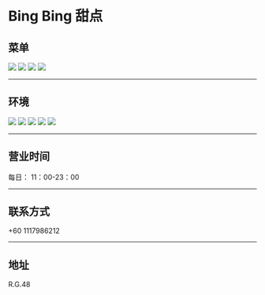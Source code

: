 # Bing Bing 甜点

## 菜单

<div class="image-slide">
<img src="https://img.xmummap.com/G_bing_menu1.webp">
<img src="https://img.xmummap.com/G_bing_menu2.webp">
<img src="https://img.xmummap.com/G_bing_menu3.webp">
<img src="https://img.xmummap.com/G_bing_menu4.webp">
</div>

---

## 环境

<div class="image-slide">
<img src="https://img.xmummap.com/G_bing_surd1.webp">
<img src="https://img.xmummap.com/G_bing_surd2.webp">
<img src="https://img.xmummap.com/G_bing_surd3.webp">
<img src="https://img.xmummap.com/G_bing_surd4.webp">
<img src="https://img.xmummap.com/G_bing_surd5.webp">
</div>

---

## 营业时间

每日： 11：00-23：00

---

## 联系方式

+60 1117986212

---

## 地址

R.G.48
